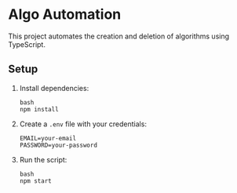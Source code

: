 # Algo Automation

This project automates the creation and deletion of algorithms using TypeScript.

## Setup

1. Install dependencies:
   ```
   bash
   npm install
   ```

2. Create a `.env` file with your credentials:
   ```
   EMAIL=your-email
   PASSWORD=your-password
   ```

3. Run the script:
   ```
   bash
   npm start
   ``` 